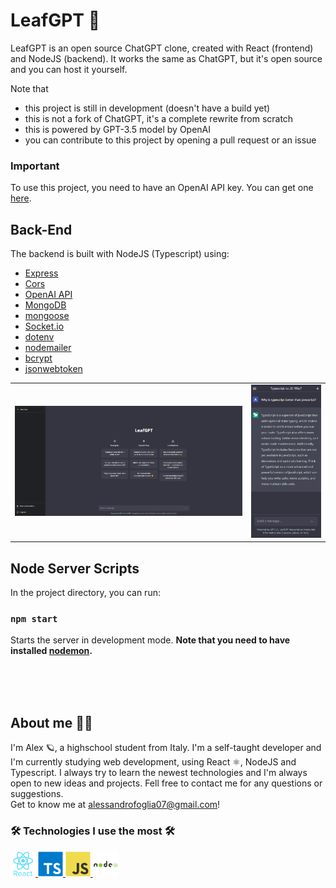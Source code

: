 # LeafGPT 💬

LeafGPT is an open source ChatGPT clone, created with React (frontend) and NodeJS (backend).
It works the same as ChatGPT, but it's open source and you can host it yourself.

Note that

-   this project is still in development (doesn't have a build yet)
-   this is not a fork of ChatGPT, it's a complete rewrite from scratch
-   this is powered by GPT-3.5 model by OpenAI
-   you can contribute to this project by opening a pull request or an issue

### Important

To use this project, you need to have an OpenAI API key. You can get one [here](https://beta.openai.com/).
<br/>

## Back-End

The backend is built with NodeJS (Typescript) using:

-   [Express](https://expressjs.com/)
-   [Cors](https://www.npmjs.com/package/cors)
-   [OpenAI API](https://beta.openai.com/docs/api-reference/introduction)
-   [MongoDB](https://www.mongodb.com/)
-   [mongoose](https://mongoosejs.com/)
-   [Socket.io](https://socket.io/docs/v3/index.html)
-   [dotenv](https://www.npmjs.com/package/dotenv)
-   [nodemailer](https://nodemailer.com/about/)
-   [bcrypt](https://www.npmjs.com/package/bcrypt)
-   [jsonwebtoken](https://www.npmjs.com/package/jsonwebtoken)

<table style="width: 100%; border: none;" cellspacing="0" cellpadding="0" border="0">
    <tr>
        <td style="width: 75%; border: none!important;" valign="center">
            <img src='./assets/screenshot1.png' width='100%'/>
        </td>
        <td style="width: 25%; border: none!important;" valign="center">
            <img src='./assets/screenshot2.png' width='100%' />
        </td>
    </tr>
<table>

## Node Server Scripts

In the project directory, you can run:

### `npm start`

Starts the server in development mode. **Note that you need to have installed [nodemon](https://nodemon.io/).**

<br/><br/><br/>

## About me 🧙‍♂️

I'm Alex 🪐, a highschool student from Italy. I'm a self-taught developer and I'm currently studying web development, using React ⚛️, NodeJS and Typescript.
I always try to learn the newest technologies and I'm always open to new ideas and projects. Fell free to contact me for any questions or suggestions.<br /> Get to know me at alessandrofoglia07@gmail.com!

### 🛠️ Technologies I use the most 🛠️

<a href="https://reactjs.org/" target="_blank" rel="noreferrer"> <img src="https://raw.githubusercontent.com/devicons/devicon/master/icons/react/react-original-wordmark.svg" alt="react" width="40" height="40"/> </a><a href="https://www.typescriptlang.org/" target="_blank" rel="noreferrer"> <img src="https://raw.githubusercontent.com/devicons/devicon/master/icons/typescript/typescript-original.svg" alt="typescript" width="40" height="40"/> </a><a href="https://developer.mozilla.org/en-US/docs/Web/JavaScript" target="_blank" rel="noreferrer"> <img src="https://raw.githubusercontent.com/devicons/devicon/master/icons/javascript/javascript-original.svg" alt="javascript" width="40" height="40"/> </a><a href="https://nodejs.org" target="_blank" rel="noreferrer"> <img src="https://raw.githubusercontent.com/devicons/devicon/master/icons/nodejs/nodejs-original-wordmark.svg" alt="nodejs" width="40" height="40"/> </a>
